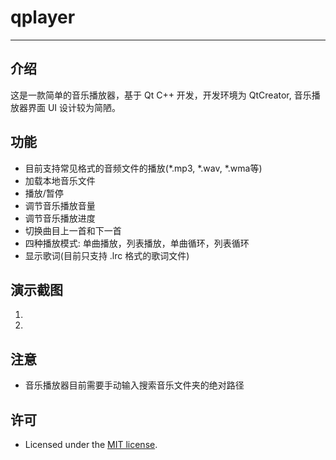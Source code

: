 # qplayer
---
## 介绍
这是一款简单的音乐播放器，基于 Qt C++ 开发，开发环境为 QtCreator, 音乐播放器界面 UI 设计较为简陋。

## 功能
* 目前支持常见格式的音频文件的播放(\*.mp3, \*.wav, \*.wma等)
* 加载本地音乐文件
* 播放/暂停
* 调节音乐播放音量
* 调节音乐播放进度
* 切换曲目上一首和下一首
* 四种播放模式: 单曲播放，列表播放，单曲循环，列表循环
* 显示歌词(目前只支持 .lrc 格式的歌词文件)

## 演示截图
1. ![]()
2. ![]()

## 注意
* 音乐播放器目前需要手动输入搜索音乐文件夹的绝对路径

## 许可
* Licensed under the [MIT license](./LICENSE.md).
